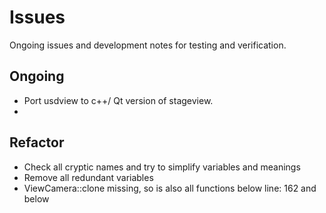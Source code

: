 Issues
==================

Ongoing issues and development notes for testing and verification.

Ongoing
------------

- Port usdview to c++/ Qt version of stageview.
- 

Refactor
------------

- Check all cryptic names and try to simplify variables and meanings
- Remove all redundant variables
- ViewCamera::clone missing, so is also all functions below line: 162 and below